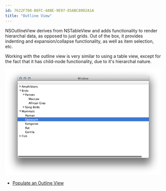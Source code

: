 ```yaml
---
id: 7622F708-B6FC-4ABE-9E97-85ABC8002A1A
title: "Outline View"
---
```


NSOutlineView derives from NSTableView and adds functionality to render hierarchal
data, as opposed to just grids. Out of the box, it provides indenting and expansion/collapse
functionality, as well as item selection, etc.

Working with the outline view is very similar to using a table view, except for the fact
that it has child-node functionality, due to it's hierarchal nature.

![](images/Expanded_OutlineView.png)

* [Populate an Outline View](populate_outlineview/)

